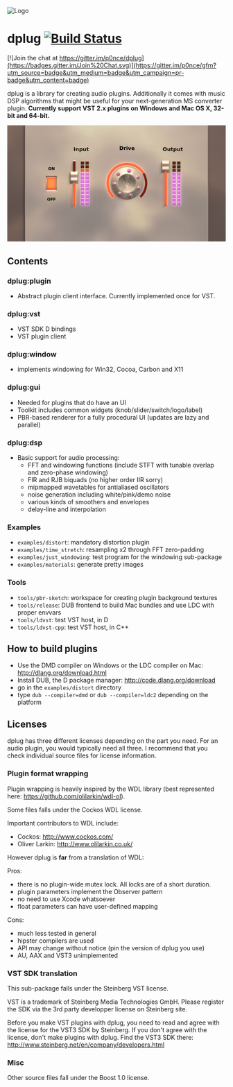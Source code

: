 ![Logo](https://cdn.rawgit.com/p0nce/dplug/master/logo.svg)

# dplug [![Build Status](https://travis-ci.org/p0nce/dplug.png?branch=master)](https://travis-ci.org/p0nce/dplug)

[![Join the chat at https://gitter.im/p0nce/dplug](https://badges.gitter.im/Join%20Chat.svg)](https://gitter.im/p0nce/gfm?utm_source=badge&utm_medium=badge&utm_campaign=pr-badge&utm_content=badge)

dplug is a library for creating audio plugins.
Additionally it comes with music DSP algorithms that might be useful for your next-generation MS converter plugin.
**Currently support VST 2.x plugins on Windows and Mac OS X, 32-bit and 64-bit.**

![Mandatory distortion example](screenshot.jpg "Mandatory distortion example")

## Contents

### dplug:plugin
  * Abstract plugin client interface. Currently implemented once for VST.

### dplug:vst
  * VST SDK D bindings
  * VST plugin client

### dplug:window
   * implements windowing for Win32, Cocoa, Carbon and X11

### dplug:gui
   * Needed for plugins that do have an UI
   * Toolkit includes common widgets (knob/slider/switch/logo/label)
   * PBR-based renderer for a fully procedural UI (updates are lazy and parallel)

### dplug:dsp
  * Basic support for audio processing:
    - FFT and windowing functions (include STFT with tunable overlap and zero-phase windowing)
    - FIR and RJB biquads (no higher order IIR sorry)
    - mipmapped wavetables for antialiased oscillators
    - noise generation including white/pink/demo noise
    - various kinds of smoothers and envelopes
    - delay-line and interpolation

### Examples
   * `examples/distort`: mandatory distortion plugin
   * `examples/time_stretch`: resampling x2 through FFT zero-padding
   * `examples/just_windowing`: test program for the windowing sub-package
   * `examples/materials`: generate pretty images

### Tools
   * `tools/pbr-sketch`: workspace for creating plugin background textures
   * `tools/release`: DUB frontend to build Mac bundles and use LDC with proper envvars
   * `tools/ldvst`: test VST host, in D
   * `tools/ldvst-cpp`: test VST host, in C++

## How to build plugins

- Use the DMD compiler on Windows or the LDC compiler on Mac: http://dlang.org/download.html
- Install DUB, the D package manager: http://code.dlang.org/download
- go in the `examples/distort` directory
- type `dub --compiler=dmd` or `dub --compiler=ldc2` depending on the platform

## Licenses

dplug has three different licenses depending on the part you need.
For an audio plugin, you would typically need all three.
I recommend that you check individual source files for license information.

### Plugin format wrapping

Plugin wrapping is heavily inspired by the WDL library (best represented here: https://github.com/olilarkin/wdl-ol).

Some files falls under the Cockos WDL license.

Important contributors to WDL include:
- Cockos: http://www.cockos.com/
- Oliver Larkin: http://www.olilarkin.co.uk/


However dplug is **far** from a translation of WDL:

Pros:
- there is no plugin-wide mutex lock. All locks are of a short duration.
- plugin parameters implement the Observer pattern
- no need to use Xcode whatsoever
- float parameters can have user-defined mapping

Cons:
- much less tested in general
- hipster compilers are used
- API may change without notice (pin the version of dplug you use)
- AU, AAX and VST3 unimplemented




### VST SDK translation

This sub-package falls under the Steinberg VST license.

VST is a trademark of Steinberg Media Technologies GmbH.
Please register the SDK via the 3rd party developper license on Steinberg site.

Before you make VST plugins with dplug, you need to read and agree with the license for the VST3 SDK by Steinberg.
If you don't agree with the license, don't make plugins with dplug.
Find the VST3 SDK there: http://www.steinberg.net/en/company/developers.html

### Misc

Other source files fall under the Boost 1.0 license.



